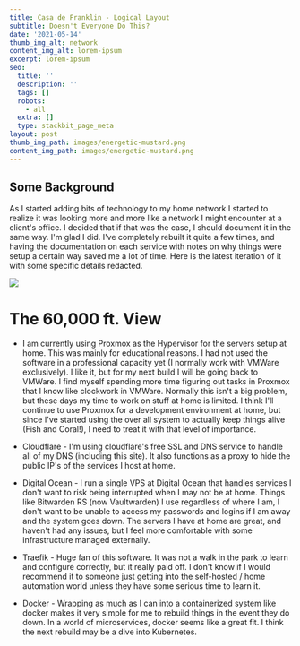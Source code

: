 ```yaml
---
title: Casa de Franklin - Logical Layout
subtitle: Doesn't Everyone Do This?
date: '2021-05-14'
thumb_img_alt: network
content_img_alt: lorem-ipsum
excerpt: lorem-ipsum
seo:
  title: ''
  description: ''
  tags: []
  robots:
    - all
  extra: []
  type: stackbit_page_meta
layout: post
thumb_img_path: images/energetic-mustard.png
content_img_path: images/energetic-mustard.png
---
```

## Some Background

As I started adding bits of technology to my home network I started to realize it was looking more and more like a network I might encounter at a client's office. I decided that if that was the case, I should document it in the same way. I'm glad I did. I've completely rebuilt it quite a few times, and having the documentation on each service with notes on why things were setup a certain way saved me a lot of time. Here is the latest iteration of it with some specific details redacted.

![](/images/energetic-mustard.png)



# The 60,000 ft. View

*   I am currently using Proxmox as the Hypervisor for the servers setup at home. This was mainly for educational reasons. I had not used the software in a professional capacity yet (I normally work with VMWare exclusively). I like it, but for my next build I will be going back to VMWare. I find myself spending more time figuring out tasks in Proxmox that I know like clockwork in VMWare. Normally this isn't a big problem, but these days my time to work on stuff at home is limited. I think I'll continue to use Proxmox for a development environment at home, but since I've started using the over all system to actually keep things alive (Fish and Coral!), I need to treat it with that level of importance.

*   Cloudflare - I'm using cloudflare's free SSL and DNS service to handle all of my DNS (including this site). It also functions as a proxy to hide the public IP's of the services I host at home.

*   Digital Ocean - I run a single VPS at Digital Ocean that handles services I don't want to risk being interrupted when I may not be at home. Things like Bitwarden RS (now Vaultwarden) I use regardless of where I am, I don't want to be unable to access my passwords and logins if I am away and the system goes down. The servers I have at home are great, and haven't had any issues, but I feel more comfortable with some infrastructure managed externally.

*   Traefik - Huge fan of this software. It was not a walk in the park to learn and configure correctly, but it really paid off. I don't know if I would recommend it to someone just getting into the self-hosted / home automation world unless they have some serious time to learn it.

*   Docker - Wrapping as much as I can into a containerized system like docker makes it very simple for me to rebuild things in the event they do down. In a world of microservices, docker seems like a great fit. I think the next rebuild may be a dive into Kubernetes. 
